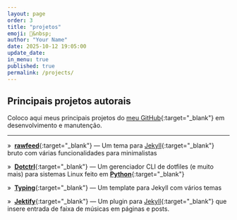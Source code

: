 ```yaml
---
layout: page
order: 3
title: "projetos"
emoji: 💼&nbsp;
author: "Your Name"
date: 2025-10-12 19:05:00
update_date:
in_menu: true
published: true
permalink: /projects/
---
```


## Principais projetos autorais

Coloco aqui meus principais projetos do [meu GitHub](https://github.com/williamcanin){:target="_blank"}
em desenvolvimento e manutenção.

---

»&nbsp; [**rawfeed**](https://github.com/williamcanin/rawfeed){:target="_blank"} — Um tema para [Jekyll](http://jekyllrb.com){:target="_blank"} bruto com várias funcionalidades para minimalistas

»&nbsp; [**Dotctrl**](https://github.com/snakypy/dotctrl){:target="_blank"} — Um gerenciador CLI de dotfiles (e muito mais) para sistemas Linux feito em [**Python**](https://python.org){:target="_blank"}

»&nbsp; [**Typing**](https://github.com/williamcanin/typing-jekyll-template){:target="_blank"} — Um template para Jekyll com vários temas

»&nbsp; [**Jektify**](https://jektify.github.io){:target="_blank"} — Um plugin para [Jekyll](http://jekyllrb.com){:target="_blank"} que insere entrada de faixa de músicas em páginas e posts.


